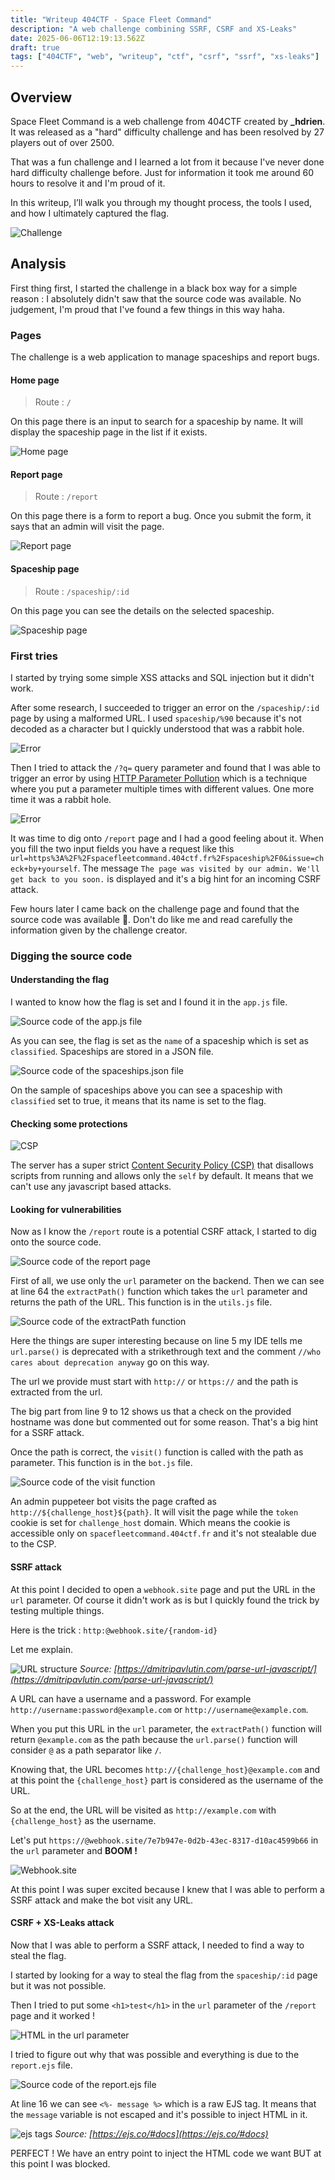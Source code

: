```yaml
---
title: "Writeup 404CTF - Space Fleet Command"
description: "A web challenge combining SSRF, CSRF and XS-Leaks"
date: 2025-06-06T12:19:13.562Z
draft: true
tags: ["404CTF", "web", "writeup", "ctf", "csrf", "ssrf", "xs-leaks"]
---
```


## Overview

Space Fleet Command is a web challenge from 404CTF created by **\_hdrien**. It was released as a "hard" difficulty challenge and has been resolved by 27 players out of over 2500.

That was a fun challenge and I learned a lot from it because I've never done hard difficulty challenge before. Just for information it took me around 60 hours to resolve it and I'm proud of it.

In this writeup, I’ll walk you through my thought process, the tools I used, and how I ultimately captured the flag.

![Challenge](challenge.png)

## Analysis

First thing first, I started the challenge in a black box way for a simple reason : I absolutely didn't saw that the source code was available. No judgement, I'm proud that I've found a few things in this way haha.

### Pages

The challenge is a web application to manage spaceships and report bugs.

#### Home page

> Route : `/`

On this page there is an input to search for a spaceship by name. It will display the spaceship page in the list if it exists.

![Home page](home.png)

#### Report page

> Route : `/report`

On this page there is a form to report a bug. Once you submit the form, it says that an admin will visit the page.

![Report page](report.png)

#### Spaceship page

> Route : `/spaceship/:id`

On this page you can see the details on the selected spaceship.

![Spaceship page](spaceship.png)

### First tries

I started by trying some simple XSS attacks and SQL injection but it didn't work.

After some research, I succeeded to trigger an error on the `/spaceship/:id` page by using a malformed URL. I used `spaceship/%90` because it's not decoded as a character but I quickly understood that was a rabbit hole.

![Error](error-spaceship.png)

Then I tried to attack the `/?q=` query parameter and found that I was able to trigger an error by using [HTTP Parameter Pollution](https://owasp.org/www-project-web-security-testing-guide/latest/4-Web_Application_Security_Testing/07-Input_Validation_Testing/04-Testing_for_HTTP_Parameter_Pollution) which is a technique where you put a parameter multiple times with different values. One more time it was a rabbit hole.

![Error](error-q.png)

It was time to dig onto `/report` page and I had a good feeling about it. When you fill the two input fields you have a request like this `url=https%3A%2F%2Fspacefleetcommand.404ctf.fr%2Fspaceship%2F0&issue=check+by+yourself`. The message `The page was visited by our admin. We'll get back to you soon.` is displayed and it's a big hint for an incoming CSRF attack.

Few hours later I came back on the challenge page and found that the source code was available 🤡. Don't do like me and read carefully the information given by the challenge creator.

### Digging the source code

#### Understanding the flag

I wanted to know how the flag is set and I found it in the `app.js` file.

![Source code of the app.js file](source-code-app.png)

As you can see, the flag is set as the `name` of a spaceship which is set as `classified`. Spaceships are stored in a JSON file.

![Source code of the spaceships.json file](spaceships.png)

On the sample of spaceships above you can see a spaceship with `classified` set to true, it means that its name is set to the flag.

#### Checking some protections

![CSP](csp.png)

The server has a super strict [Content Security Policy (CSP)](https://developer.mozilla.org/en-US/docs/Web/HTTP/Guides/CSP) that disallows scripts from running and allows only the `self` by default. It means that we can't use any javascript based attacks.

#### Looking for vulnerabilities

Now as I know the `/report` route is a potential CSRF attack, I started to dig onto the source code.

![Source code of the report page](source-code-report.png)

First of all, we use only the `url` parameter on the backend. Then we can see at line 64 the `extractPath()` function which takes the `url` parameter and returns the path of the URL. This function is in the `utils.js` file.

![Source code of the extractPath function](source-code-extractPath.png)

Here the things are super interesting because on line 5 my IDE tells me `url.parse()` is deprecated with a strikethrough text and the comment `//who cares about deprecation anyway` go on this way.

The url we provide must start with `http://` or `https://` and the path is extracted from the url.

The big part from line 9 to 12 shows us that a check on the provided hostname was done but commented out for some reason. That's a big hint for a SSRF attack.

Once the path is correct, the `visit()` function is called with the path as parameter. This function is in the `bot.js` file.

![Source code of the visit function](source-code-visit.png)

An admin puppeteer bot visits the page crafted as `http://${challenge_host}${path}`. It will visit the page while the `token` cookie is set for `challenge_host` domain. Which means the cookie is accessible only on `spacefleetcommand.404ctf.fr` and it's not stealable due to the CSP.

#### SSRF attack

At this point I decided to open a `webhook.site` page and put the URL in the `url` parameter. Of course it didn't work as is but I quickly found the trick by testing multiple things.

Here is the trick : `http:@webhook.site/{random-id}`

Let me explain.

![URL structure](url-structure.png)
_Source: [https://dmitripavlutin.com/parse-url-javascript/](https://dmitripavlutin.com/parse-url-javascript/)_

A URL can have a username and a password. For example `http://username:password@example.com` or `http://username@example.com`.

When you put this URL in the `url` parameter, the `extractPath()` function will return `@example.com` as the path because the `url.parse()` function will consider `@` as a path separator like `/`.

Knowing that, the URL becomes `http://{challenge_host}@example.com` and at this point the `{challenge_host}` part is considered as the username of the URL.

So at the end, the URL will be visited as `http://example.com` with `{challenge_host}` as the username.

Let's put `https://@webhook.site/7e7b947e-0d2b-43ec-8317-d10ac4599b66` in the `url` parameter and **BOOM !**

![Webhook.site](webhook-site.png)

At this point I was super excited because I knew that I was able to perform a SSRF attack and make the bot visit any URL.

#### CSRF + XS-Leaks attack

Now that I was able to perform a SSRF attack, I needed to find a way to steal the flag.

I started by looking for a way to steal the flag from the `spaceship/:id` page but it was not possible.

Then I tried to put some `<h1>test</h1>` in the `url` parameter of the `/report` page and it worked !

![HTML in the url parameter](html-in-url.png)

I tried to figure out why that was possible and everything is due to the `report.ejs` file.

![Source code of the report.ejs file](source-code-report-ejs.png)

At line 16 we can see `<%- message %>` which is a raw EJS tag. It means that the `message` variable is not escaped and it's possible to inject HTML in it.

![ejs tags](ejs-tags.png)
_Source: [https://ejs.co/#docs](https://ejs.co/#docs)_

PERFECT ! We have an entry point to inject the HTML code we want BUT at this point I was blocked. 
